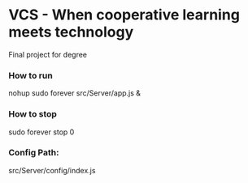 # VCS - When cooperative learning meets technology
Final project for degree

### How to run
nohup sudo forever src/Server/app.js &

### How to stop
sudo forever stop 0

### Config Path:
src/Server/config/index.js

